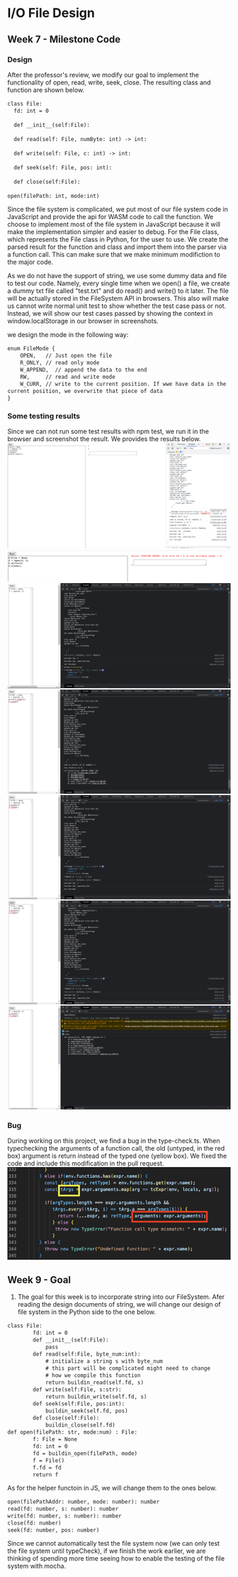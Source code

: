 # I/O File Design
## Week 7 - Milestone Code
### Design
After the professor's review, we modify our goal to implement the functionality of open, read, write, seek, close. The resulting class and function are shown below.
```
class File:
  fd: int = 0

  def __init__(self:File):
  
  def read(self: File, numByte: int) -> int:

  def write(self: File, c: int) -> int:

  def seek(self: File, pos: int):

  def close(self:File):

open(filePath: int, mode:int)
```


Since the file system is complicated, we put most of our file system code in JavaScript and provide the api for WASM code to call the function. We choose to implement most of the file system in JavaScript because it will make the implementation simpler and easier to debug. For the File class, which represents the File class in Python, for the user to use. We create the parsed result for the function and class and import them into the parser via a function call. This can make sure that we make minimum modifiction to the major code.

As we do not have the support of string, we use some dummy data and file to test our code. Namely, every single time when we open() a file, we create a dummy txt file called "test.txt" and do read() and write() to it later. The file will be actually stored in the FileSystem API in browsers. This also will make us cannot write normal unit test to show whether the test case pass or not. Instead, we will show our test cases passed by showing the context in window.localStorage in our browser in screenshots.

we design the mode in the following way:
```
enum FileMode {
    OPEN,   // Just open the file
    R_ONLY, // read only mode
    W_APPEND,  // append the data to the end
    RW,     // read and write mode
    W_CURR, // write to the current position. If wwe have data in the current position, we overwrite that piece of data  
}
```
### Some testing results
Since we can not run some test results with npm test, we run it in the browser and screenshot the result. We provides the results below.
![Alt text](./pass0.png?raw=true "Title")
![Alt text](./write_fail_mode.png?raw=true "Title")
![Alt text](./test1.png?raw=true "Title")
![Alt text](./test2.png?raw=true "Title")
![Alt text](./test3.png?raw=true "Title")
![Alt text](./test4.png?raw=true "Title")
![Alt text](./test5.png?raw=true "Title")
### Bug 
During working on this project, we find a bug in the type-check.ts. When typechecking the arguments of a function call, the old (untyped, in the red box) argument is return instead of the typed one (yellow box). We fixed the code and include this modification in the pull request.
![Alt text](./typecheck_bug.png?raw=true "Title")
 
## Week 9 - Goal 
1. The goal for this week is to incorporate string into our FileSystem. Afer reading the design documents of string, we will change our design of file system in the Python side to the one below.
```
class File:
        fd: int = 0
        def __init__(self:File):
            pass
        def read(self:File, byte_num:int):
            # initialize a string s with byte_num
            # this part will be complicated might need to change
            # how we compile this function
            return buildin_read(self.fd, s)
        def write(self:File, s:str):
            return buildin_write(self.fd, s)
        def seek(self:File, pos:int):
            buildin_seek(self.fd, pos)
        def close(self:File):
            buildin_close(self.fd)
def open(filePath: str, mode:num) : File:
        f: File = None
        fd: int = 0
        fd = buildin_open(filePath, mode)
        f = File()
        f.fd = fd
        return f
```
As for the helper functoin in JS, we will change them to the ones below.
```
open(filePathAddr: number, mode: number): number
read(fd: number, s: number): number
write(fd: number, s: number): number
close(fd: number)
seek(fd: number, pos: number)
```

Since we cannot automatically test the file system now (we can only test the file system until typeCheck), if we finish the work earlier, we are thinking of spending more time seeing how to enable the testing of the file system with mocha.

